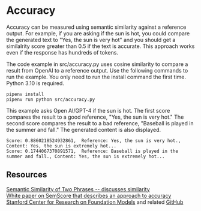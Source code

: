 # Accuracy

Accuracy can be measured using semantic similarity against a reference output.  For example, if you are asking if the sun is hot, you could compare the generated text to "Yes, the sun is very hot" and you should get a similalrity score greater than 0.5 if the text is accurate. This approach works even if the response has hundreds of tokens.

The code example in src/accuracy.py uses cosine similarity to compare a result from OpenAI to a reference output. Use the following commands to run the example. You only need to run the install command the first time. Python 3.10 is required.

```
pipenv install
pipenv run python src/accuracy.py
```

This example asks Open AI/GPT-4 if the sun is hot.  The first score compares the result to a good reference, "Yes, the sun is very hot." The second score compares the result to a bad reference, "Baseball is played in the summer and fall." The generated content is also displayed.

```
Score: 0.8860218524932861,  Reference: Yes, the sun is very hot., Content: Yes, the sun is extremely hot...
Score: 0.1744067370891571,  Reference: Baseball is played in the summer and fall., Content: Yes, the sun is extremely hot...
```

## Resources

[Semantic Similarity of Two Phrases -- discusses similarity](https://www.baeldung.com/cs/semantic-similarity-of-two-phrases)  
[White paper on SemScore that describes an approach to accuracy](https://huggingface.co/papers/2401.17072)  
[Stanford Center for Research on Foundation Models](https://crfm.stanford.edu/helm/lite/latest/#/) and related [GitHub](https://github.com/stanford-crfm)  